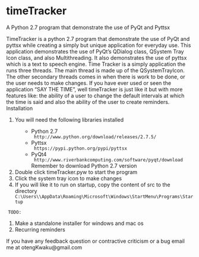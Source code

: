 timeTracker
===========

A Python 2.7 program that demonstrate the use of PyQt and Pyttsx

TimeTracker is a python 2.7 program that demonstrate the use of PyQt and pyttsx while creating a simply but unique application for everyday use. 
This application demonstrates the use of PyQt’s QDialog class, QSystem Tray Icon class, and also Multithreading. 
It also demonstrates the use of pyttsx which is a text to speech engine. 
Time Tracker is a simply application the runs three threads. 
The main thread is made up of the QSystemTrayIcon. The other secondary threads comes in when there is work to be done, or the user needs to make changes.
If you have ever used or seen the application “SAY THE TIME”, well timeTracker is just like it but with more features  like:  the ability of a user to change the default intervals at which the time is said and also the ability of the user to create reminders. 
Installation <br/>
<ol>
<li>  You will need the following libraries installed </li>
<div style= "padding-left: 20px">
<ul>
	<li>	Python 2.7 </li>
		<code> http://www.python.org/download/releases/2.7.5/ </code>
	<li>	Pyttsx </li>
		<code> https://pypi.python.org/pypi/pyttsx </code>
	<li>	PyQt4 </li>
		<code> http://www.riverbankcomputing.com/software/pyqt/download </code><br />
		Remember to download Python 2.7 version
</ul>
</div>
<li>	Double click timeTracker.pyw to start the program  </li>
<li>	Click the system tray icon to make changes  </li>
<li>	If you will like it to run on startup, copy the content of src to the directory </li>
	<code>C:\Users\<name>\AppData\Roaming\Microsoft\Windows\StartMenu\Programs\Startup </code>
</ol>

<code style="padding: 5px 5px">TODO:</code><br/>
<ol>
<li>	Make a standalone installer for windows and mac os </li>
<li>	Recurring reminders </li>
</ol>
If you have any feedback question or contractive criticism or a bug email me at otengKwaku@gmail.com 

